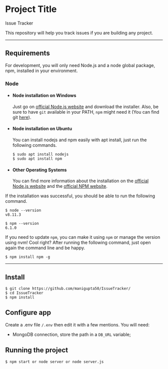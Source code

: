 # Project Title
Issue Tracker

This repository will help you track issues if you are building any project.

---
## Requirements

For development, you will only need Node.js and a node global package, npm, installed in your environment.

### Node
- #### Node installation on Windows

  Just go on [official Node.js website](https://nodejs.org/) and download the installer.
Also, be sure to have `git` available in your PATH, `npm` might need it (You can find git [here](https://git-scm.com/)).

- #### Node installation on Ubuntu

  You can install nodejs and npm easily with apt install, just run the following commands.

      $ sudo apt install nodejs
      $ sudo apt install npm

- #### Other Operating Systems
  You can find more information about the installation on the [official Node.js website](https://nodejs.org/) and the [official NPM website](https://npmjs.org/).

If the installation was successful, you should be able to run the following command.

    $ node --version
    v8.11.3

    $ npm --version
    6.1.0

If you need to update `npm`, you can make it using `npm` or manage the version using nvm! Cool right? After running the following command, just open again the command line and be happy.

    $ npm install npm -g

---

## Install

    $ git clone https://github.com/manigupta50/IssueTracker/
    $ cd IssueTracker
    $ npm install

## Configure app

Create a .env file `/.env` then edit it with a few mentions. You will need:

- MongoDB connection, store the path in a `DB_URL` variable;

## Running the project

    $ npm start or node server or node server.js
